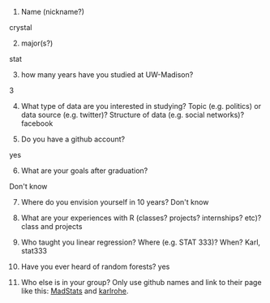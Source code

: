 1) Name (nickname?)

crystal

2) major(s?)

stat

3) how many years have you studied at UW-Madison?

3

4) What type of data are you interested in studying?  Topic (e.g. politics) or data source (e.g. twitter)? Structure of data (e.g. social networks)? 
facebook


5) Do you have a github account?

yes

6) What are your goals after graduation?

Don't know

7) Where do you envision yourself in 10 years?
Don't know


8) What are your experiences with R (classes? projects? internships? etc)?  
class and projects


9) Who taught you linear regression?  Where (e.g. STAT 333)?  When?
Karl, stat333


10)  Have you ever heard of random forests?
yes


11)  Who else is in your group?  Only use github names and link to their page like this:  [MadStats](https://github.com/MadStats) and [karlrohe](https://github.com/karlrohe).

